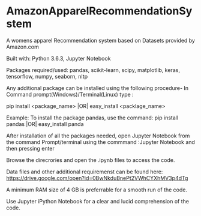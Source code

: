 # AmazonApparelRecommendationSystem

A womens apparel Recommendation system based on Datasets
provided by Amazon.com


Built with: Python 3.6.3, Jupyter Notebook


Packages required/used: pandas,
                        scikit-learn,
                        scipy,
                        matplotlib,
                        keras,
                        tensorflow,
                        numpy,
                        seaborn,
                        nltp
  
  
  
Any additional package can be installed using the following procedure-
In Command prompt(Windows)/Terminal(Linux) type : 


pip install <package_name> |OR| easy_install <packlage_name>


Example: To install the package pandas, use the command: pip install pandas |OR| easy_install panda



After installation of all the packages needed, open Jupyter Notebook from the 
command Prompt/terminal using the commmand :Jupyter Notebook 
and then pressing enter


Browse the direcrories and open the .ipynb files to access the code.


Data files and other additional requiremenst can be found here:
https://drive.google.com/open?id=0BwNkduBnePt2VWhCYXhMV3p4dTg


A minimum RAM size of 4 GB is preferrable for a smooth run of the code.


Use Jupyter iPython Notebook for a clear and lucid comprehension of the code.
                                                
